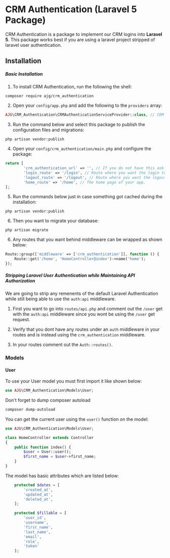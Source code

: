 # CRM Authentication (Laravel 5 Package)
CRM Authentication is a package to implement our CRM logins into **Laravel 5**.
This package works best if you are using a laravel project stripped of laravel user authentication.

## Installation
##### Basic Installation
1) To install CRM Authentication, run the following the shell:

```shell
composer require ajg/crm_authentication
```

2) Open your `config/app.php` and add the following to the `providers` array:

```php
AJG\CRM_Authentication\CRMAuthenticationServiceProvider::class, // CRM Authentication Provider
```

3) Run the command below and select this package to publish the configuration files and migrations:

```shell
php artisan vendor:publish
```

4) Open your `config/crm_authentication/main.php` and configure the package:

```php
return [
        'crm_authentication_url' => '', // If you do not have this ask Andrew Gosselin or David Defoe.
        'login_route' => '/login', // Route where you want the login to be set.
        'logout_route' => '/logout', // Route where you want the logout to be set.
        'home_route' => '/home', // The home page of your app.
];

```

5) Run the commands below just in case something got cached during the installation:

```shell
php artisan vendor:publish
```

6) Then you want to migrate your database:

```shell
php artisan migrate
```
6) Any routes that you want behind middleware can be wrapped as shown below:

```php
Route::group(['middleware' => ['crm_authentication']], function () {
	Route::get('/home', 'HomeController@index')->name('home');
});
```
##### Stripping Laravel User Authentication while Maintaining API Authorization
We are going to strip any remenents of the default Laravel Authentication while still being able to use the `auth:api` middleware.
1) First you want to go into `routes/api.php` and comment out the `/user` get with the `auth:api` middleware since you wont be using the `/user` get request.

2) Verify that you dont have any routes under an `auth` middleware in your routes and is instead using the `crm_authentication` middleware.

2) In your routes comment out the `Auth::routes()`.
### Models

#### User

To use your User model you must first import it like shown below:
```php
use AJG\CRM_Authentication\Models\User;
```
Don't forget to dump composer autoload
```bash
composer dump-autoload
```
You can get the current user using the `user()` function on the model:
```php
use AJG\CRM_Authentication\Models\User;

class HomeController extends Controller
{
    public function index() {
        $user = User::user();
        $first_name = $user->first_name;
    } 
}
```
The model has basic attributes which are listed below:
```php
    protected $dates = [
        'created_at',
        'updated_at',
        'deleted_at',
    ];

    protected $fillable = [
        'user_id',
        'username',
        'first_name',
        'last_name',
        'email',
        'role',
        'token'
    ];
```
